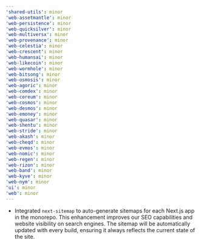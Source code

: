 ```yaml
---
'shared-utils': minor
'web-assetmantle': minor
'web-persistence': minor
'web-quicksilver': minor
'web-multiversx': minor
'web-provenance': minor
'web-celestia': minor
'web-crescent': minor
'web-humansai': minor
'web-likecoin': minor
'web-wormhole': minor
'web-bitsong': minor
'web-osmosis': minor
'web-agoric': minor
'web-comdex': minor
'web-coreum': minor
'web-cosmos': minor
'web-desmos': minor
'web-emoney': minor
'web-quasar': minor
'web-shentu': minor
'web-stride': minor
'web-akash': minor
'web-cheqd': minor
'web-evmos': minor
'web-nomic': minor
'web-regen': minor
'web-rizon': minor
'web-band': minor
'web-kyve': minor
'web-nym': minor
'ui': minor
'web': minor
---
```


- Integrated `next-sitemap` to auto-generate sitemaps for each Next.js app in the monorepo. This enhancement improves our SEO capabilities and website visibility on search engines. The sitemap will be automatically updated with every build, ensuring it always reflects the current state of the site.
